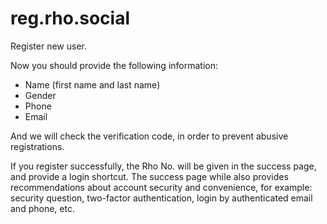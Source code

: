 # reg.rho.social

Register new user.

Now you should provide the following information:
- Name (first name and last name)
- Gender
- Phone
- Email

And we will check the verification code, in order to prevent abusive registrations.

If you register successfully, the Rho No. will be given in the success page, and 
provide a login shortcut.
The success page while also provides recommendations about account security and 
convenience, for example: security question, two-factor authentication, login by 
authenticated email and phone, etc.